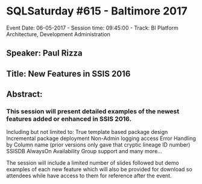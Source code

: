 # SQLSaturday #615 - Baltimore 2017
Event Date: 06-05-2017 - Session time: 09:45:00 - Track: BI Platform Architecture, Development  Administration
## Speaker: Paul Rizza
## Title: New Features in SSIS 2016
## Abstract:
### This session will present detailed examples of the newest features added or enhanced in SSIS 2016.  
Including but not limited to:
    True template based package design
    Incremental package deployment
    Non-Admin logging access
    Error Handling by Column name (prior versions only gave that cryptic lineage ID number)
    SSISDB AlwaysOn Availability Group support
    and many more...

The session will include a limited number of slides followed but demo examples of each new feature which will also be provided for download so attendees while have access to them for reference after the event.
